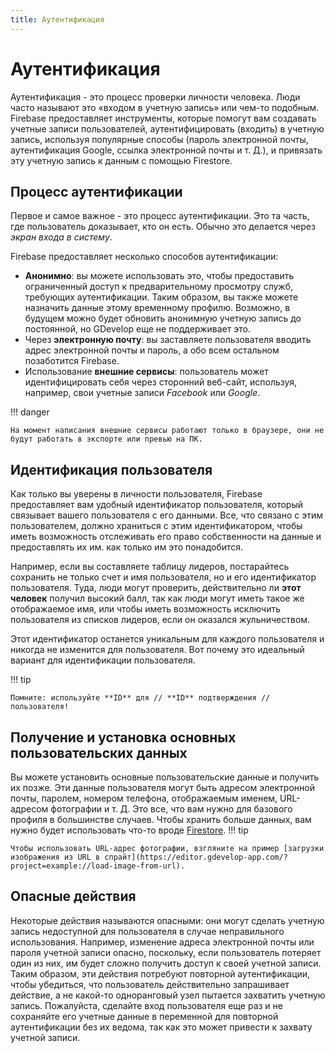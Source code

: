 ```yaml
---
title: Аутентификация
---
```

# Аутентификация

Аутентификация - это процесс проверки личности человека. Люди часто называют это «входом в учетную запись» или чем-то подобным.
Firebase предоставляет инструменты, которые помогут вам создавать учетные записи пользователей, аутентифицировать (входить) в учетную запись, используя популярные способы (пароль электронной почты, аутентификация Google, ссылка электронной почты и т. Д.),
и привязать эту учетную запись к данным с помощью Firestore.

## Процесс аутентификации 
Первое и самое важное - это процесс аутентификации. Это та часть, где пользователь доказывает, кто он есть. Обычно это делается через _экран входа в систему_.  

Firebase предоставляет несколько способов аутентификации:

- **Анонимно**: вы можете использовать это, чтобы предоставить ограниченный доступ к предварительному просмотру служб, требующих аутентификации. Таким образом, вы также можете назначить данные этому временному профилю. Возможно, в будущем можно будет обновить анонимную учетную запись до постоянной, но GDevelop еще не поддерживает это.
- Через **электронную почту**: вы заставляете пользователя вводить адрес электронной почты и пароль, а обо всем остальном позаботится Firebase.
- Использование **внешние сервисы**: пользователь может идентифицировать себя через сторонний веб-сайт, используя, например, свои учетные записи *Facebook* или *Google*.

!!! danger

    На момент написания внешние сервисы работают только в браузере, они не будут работать в экспорте или превью на ПК.

## Идентификация пользователя
Как только вы уверены в личности пользователя, Firebase предоставляет вам удобный идентификатор пользователя, который связывает вашего пользователя с его данными.
Все, что связано с этим пользователем, должно храниться с этим идентификатором, чтобы иметь возможность отслеживать его право собственности на данные и предоставлять их им.
как только им это понадобится.

Например, если вы составляете таблицу лидеров, постарайтесь сохранить не только счет и имя пользователя, но и его идентификатор пользователя. Туда,
люди могут проверить, действительно ли **этот человек** получил высокий балл, так как люди могут иметь такое же отображаемое имя,
или чтобы иметь возможность исключить пользователя из списков лидеров, если он оказался жульничеством.

Этот идентификатор останется уникальным для каждого пользователя и никогда не изменится для пользователя. Вот почему это идеальный вариант для идентификации пользователя.

!!! tip

    Помните: используйте **ID** для // **ID** подтверждения // пользователя!

## Получение и установка основных пользовательских данных

Вы можете установить основные пользовательские данные и получить их позже. Эти данные пользователя могут быть адресом электронной почты, паролем, номером телефона, отображаемым именем, URL-адресом фотографии и т. Д.
Это все, что вам нужно для базового профиля в большинстве случаев.
Чтобы хранить больше данных, вам нужно будет использовать что-то вроде [Firestore](/gdevelop5/all-features/firebase/firestore).
!!! tip

    Чтобы использовать URL-адрес фотографии, взгляните на пример [загрузки изображения из URL в спрайт](https://editor.gdevelop-app.com/?project=example://load-image-from-url).

## Опасные действия

Некоторые действия называются опасными: они могут сделать учетную запись недоступной для пользователя в случае неправильного использования.
Например, изменение адреса электронной почты или пароля учетной записи опасно, поскольку, если пользователь потеряет один из них, им будет сложно получить доступ к своей учетной записи.
Таким образом, эти действия потребуют повторной аутентификации, чтобы убедиться, что пользователь действительно запрашивает действие, а не какой-то одноранговый узел пытается захватить учетную запись.
Пожалуйста, сделайте вход пользователя еще раз и не сохраняйте его учетные данные в переменной для повторной аутентификации без их ведома, так как это может привести к захвату учетной записи.